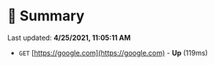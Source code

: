 # 📖 Summary
Last updated: **4/25/2021, 11:05:11 AM**

- `GET` [https://google.com](https://google.com) - **Up** (119ms)
